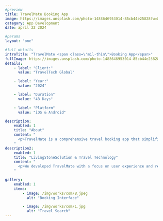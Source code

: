 ```yaml
---
#preview
title: TravelMate Booking App
image: https://images.unsplash.com/photo-1488646953014-85cb44e25828?w=800&h=600&fit=crop
category: App Development
date: april 22 2024

#params
layout: "one"

#full details
introTitle: "TravelMate <span class=\"mil-thin\">Booking App</span>"
fullImage: https://images.unsplash.com/photo-1488646953014-85cb44e25828?w=1200&h=800&fit=crop
details:
    - label: "Client:"
      value: "TravelTech Global"

    - label: "Year:"
      value: "2024"

    - label: "Duration"
      value: "48 Days"

    - label: "Platform"
      value: "iOS & Android"

description:
    enabled: 1
    title: "About"
    content: "
      <p>TravelMate is a comprehensive travel booking app that simplifies trip planning and reservations. Users can book flights, hotels, car rentals, and activities all in one place. The app features real-time price comparisons, personalized recommendations, and seamless payment integration with support for multiple currencies.</p>
    "
description2:
    enabled: 1
    title: "LivingStoneSolution & Travel Technology"
    content: "
      <p>We developed TravelMate with a focus on user experience and reliability. The app integrates with major travel APIs, includes offline access to bookings, and provides 24/7 customer support through in-app chat. Our solution has helped thousands of travelers plan and book their perfect trips with confidence.</p>
    "

gallery: 
    enabled: 1
    items:
        - image: /img/works/com/8.jpeg
          alt: "Booking Interface"

        - image: /img/works/com/1.jpg
          alt: "Travel Search"
---
```

